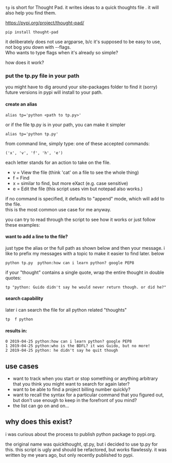 `tp` is short for Thought Pad. 
it writes ideas to a quick thoughts file . 
it will also help you find them.

https://pypi.org/project/thought-pad/

    pip install thought-pad

it deliberately does not use argparse, b/c it's supposed to be easy to use, 
not bog you down with --flags.  
Who wants to type flags when it's already so simple?

how does it work?

### put the tp.py file in your path 

you might have to dig around your site-packages folder to find it (sorry)
future versions in pypi will install to your path. 

#### create an alias 

    alias tp='python <path to tp.py>'

or if the file tp.py is in your path, you can make it simpler

    alias tp='python tp.py'

from command line, simply type:
one of these accepted commands:

    ('x', 'v', 'f', 'h', 'e')

each letter stands for an action to take on the file.

- v = View the file (think 'cat' on a file to see the whole thing)
- f = Find 
- x = similar to find, but more eXact (e.g. case sensitive)
- e = Edit the file (this script uses vim but notepad also works.)

if no command is specified, it defaults to "append" mode, which will add to the file.  
this is the most common use case for me anyway.


you can try to read through the script to see how it works or just follow these examples:

#### want to add a line to the file?
just type the alias or the full path as shown below and then your message.
i like to prefix my messages with a topic to make it easier to find later.
below 

    python tp.py  python:how can i learn python? google PEP8

if your "thought" contains a single quote, wrap the entire thought in double quotes:

    tp "python: Guido didn't say he would never return though. or did he?"    

#### search capability
later i can search the file for all python related "thoughts"

    tp  f python

#### results in:

    0 2019-04-25 python:how can i learn python? google PEP8
    1 2019-04-25 python:who is the BDFL? it was Guido, but no more!
    2 2019-04-25 python: he didn't say he quit though


## use cases
- want to track when you start or stop something or anything arbitrary that 
you think you might want to search for again later?
- want to be able to find a project billing number quickly?
- want to recall the syntax for a particular command that you figured out, 
but don't use enough to keep in the forefront of you mind?
- the list can go on and on...

## why does this exist?
i was curious about the process to publish python package to pypi.org.

the original name was quickthought, qt.py, but i decided to use tp.py for this.
this script is ugly and should be refactored, but works flawlessly. 
it was written by me years ago, but only recently published to pypi.

